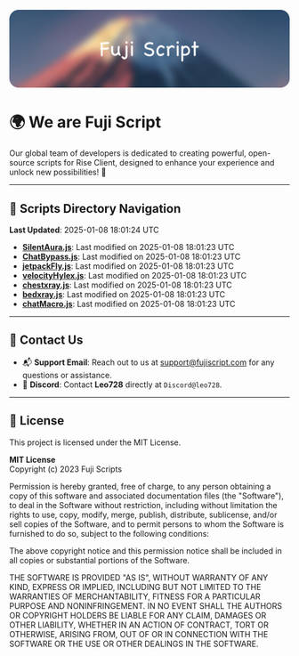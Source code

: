 ![Banner](.github/b.webp)

# 🌍 **We are Fuji Script**

Our global team of developers is dedicated to creating powerful, open-source scripts for Rise Client, designed to enhance your experience and unlock new possibilities! 🌟

---
<!-- SCRIPTS_NAVIGATION_START -->
## 📂 **Scripts Directory Navigation**

**Last Updated**: 2025-01-08 18:01:24 UTC

- **[SilentAura.js](scripts/SilentAura.js)**: Last modified on 2025-01-08 18:01:23 UTC
- **[ChatBypass.js](scripts/ChatBypass.js)**: Last modified on 2025-01-08 18:01:23 UTC
- **[jetpackFly.js](scripts/jetpackFly.js)**: Last modified on 2025-01-08 18:01:23 UTC
- **[velocityHylex.js](scripts/velocityHylex.js)**: Last modified on 2025-01-08 18:01:23 UTC
- **[chestxray.js](scripts/chestxray.js)**: Last modified on 2025-01-08 18:01:23 UTC
- **[bedxray.js](scripts/bedxray.js)**: Last modified on 2025-01-08 18:01:23 UTC
- **[chatMacro.js](scripts/chatMacro.js)**: Last modified on 2025-01-08 18:01:23 UTC

<!-- SCRIPTS_NAVIGATION_END -->

---

## 💬 **Contact Us**  
- 📬 **Support Email**: Reach out to us at [support@fujiscript.com](mailto:support@fujiscript.com) for any questions or assistance.  
- 💬 **Discord**: Contact **Leo728** directly at `Discord@leo728`.

---

## 📜 **License**

This project is licensed under the MIT License.  

**MIT License**  
Copyright (c) 2023 Fuji Scripts  

Permission is hereby granted, free of charge, to any person obtaining a copy of this software and associated documentation files (the "Software"), to deal in the Software without restriction, including without limitation the rights to use, copy, modify, merge, publish, distribute, sublicense, and/or sell copies of the Software, and to permit persons to whom the Software is furnished to do so, subject to the following conditions:  

The above copyright notice and this permission notice shall be included in all copies or substantial portions of the Software.  

THE SOFTWARE IS PROVIDED "AS IS", WITHOUT WARRANTY OF ANY KIND, EXPRESS OR IMPLIED, INCLUDING BUT NOT LIMITED TO THE WARRANTIES OF MERCHANTABILITY, FITNESS FOR A PARTICULAR PURPOSE AND NONINFRINGEMENT. IN NO EVENT SHALL THE AUTHORS OR COPYRIGHT HOLDERS BE LIABLE FOR ANY CLAIM, DAMAGES OR OTHER LIABILITY, WHETHER IN AN ACTION OF CONTRACT, TORT OR OTHERWISE, ARISING FROM, OUT OF OR IN CONNECTION WITH THE SOFTWARE OR THE USE OR OTHER DEALINGS IN THE SOFTWARE.  
